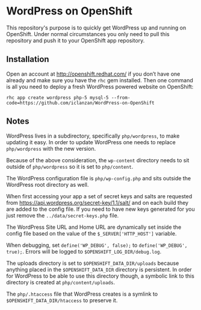 WordPress on OpenShift
======================

This repository's purpose is to quickly get WordPress up and running on OpenShift. Under normal circumstances you only need to pull this repository and push it to your OpenShift app repository.


Installation
------------

Open an account at http://openshift.redhat.com/ if you don’t have one already and make sure you have the `rhc` gem installed.
Then one command is all you need to deploy a fresh WordPress powered website on OpenShift:

```
rhc app create wordpress php-5 mysql-5 --from-code=https://github.com/iclanzan/WordPress-on-OpenShift
```


Notes
-----

WordPress lives in a subdirectory, specifically `php/wordpress`, to make updating it easy. In order to update WordPress one needs to replace `php/wordpress` with the new version.

Because of the above consideration, the `wp-content` directory needs to sit outside of `php/wordpress` so it is set to `php/content`.

The WordPress configuration file is `php/wp-config.php` and sits outside the WordPress root directory as well.

When first accessing your app a set of secret keys and salts are requested from https://api.wordpress.org/secret-key/1.1/salt/ and on each build they are added to the config file. If you need to have new keys generated for you just remove the `../data/secret-keys.php` file.

The WordPress Site URL and Home URL are dynamically set inside the config file based on the value of the `$_SERVER['HTTP_HOST']` variable.

When debugging, set `define('WP_DEBUG', false);` to `define('WP_DEBUG', true);`. Errors will be logged to `$OPENSHIFT_LOG_DIR/debug.log`.

The uploads directory is set to `$OPENSHIFT_DATA_DIR/uploads` because anything placed in the `$OPENSHIFT_DATA_DIR` directory is persistent. In order for WordPress to be able to use this directory though, a symbolic link to this directory is created at `php/content/uploads`.

The `php/.htaccess` file that WordPress creates is a symlink to `$OPENSHIFT_DATA_DIR/htaccess` to preserve it.
